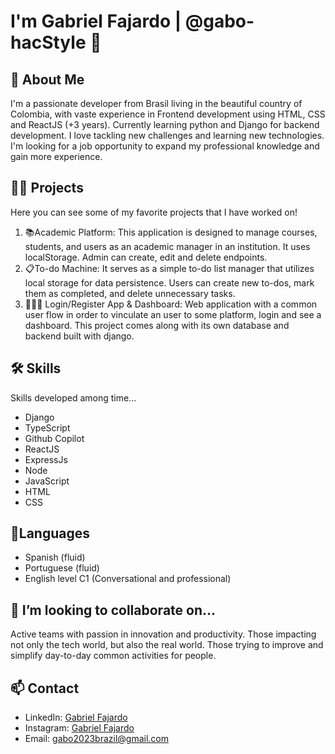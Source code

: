 # I'm Gabriel Fajardo | @gabo-hacStyle 👋

## 🚀 About Me
I'm a passionate developer from Brasil living in the beautiful country of Colombia, with vaste experience in Frontend development using HTML, CSS and ReactJS (+3 years). Currently learning python and Django for backend development. I love tackling new challenges and learning new technologies.
I'm looking for a job opportunity to expand my professional knowledge and gain more experience.

## 👨‍💻 Projects

Here you can see some of my favorite projects that I have worked on! 

1. 📚Academic Platform: This application is designed to manage courses, students, and users as an academic manager in an institution. It uses localStorage. Admin can create, edit and delete endpoints.
2. 📋To-do Machine: It serves as a simple to-do list manager that utilizes local storage for data persistence. Users can create new to-dos, mark them as completed, and delete unnecessary tasks. 
3. 👨🏻‍⚖️ Login/Register App & Dashboard:  Web application with a common  user flow in order to vinculate an user to some platform, login and see a dashboard. This project comes along with its own database and backend built with django.
## 🛠️ Skills
Skills developed among time...
- Django
- TypeScript
- Github Copilot
- ReactJS
- ExpressJs
- Node
- JavaScript 
- HTML 
- CSS

## 💬Languages 
- Spanish (fluid)
- Portuguese (fluid)
- English level C1 (Conversational and professional)
## 👯  I’m looking to collaborate on...
Active teams with passion in innovation and productivity. Those impacting not only the tech world, but also the real world. Those trying to improve and simplify day-to-day common activities for people. 
## 📫 Contact
- LinkedIn: [Gabriel Fajardo](https://www.linkedin.com/in/gabriel-fajardo-ortiz-174b55268/)
- Instagram: [Gabriel Fajardo](https://www.instagram.com/gabo_ortiz/)
- Email: gabo2023brazil@gmail.com

<!--
**gabo-hacStyle/gabo-hacStyle** is a ✨ _special_ ✨ repository because its `README.md` (this file) appears on your GitHub profile.

Here are some ideas to get you started:

- 🔭 I’m currently working on ...
- 🌱 I’m currently learning ...
- 👯 I’m looking to collaborate on ...
- 🤔 I’m looking for help with ...
- 💬 Ask me about ...
- 📫 How to reach me: ...
- 😄 Pronouns: ...
- ⚡ Fun fact: ...
-->
